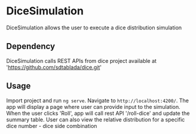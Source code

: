# DiceSimulation

DiceSimulation allows the user to execute a dice distribution simulation

## Dependency

DiceSimulation calls REST APIs from dice project available at 'https://github.com/sdtablada/dice.git'

## Usage

Import project and run `ng serve`. Navigate to `http://localhost:4200/`. 
The app will display a page where user can provide input to the simulation. 
When the user clicks 'Roll', app will call rest API '/roll-dice' and update the summary table.
User can also view the relative distribution for a specific dice number - dice side combination